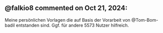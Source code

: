 @falkio8 commented on Oct 21, 2024:
---
Meine persönlichen Vorlagen die auf Basis der Vorarbeit von @Tom-Bom-badil entstanden sind. Ggf. für andere 5573 Nutzer hilfreich.
